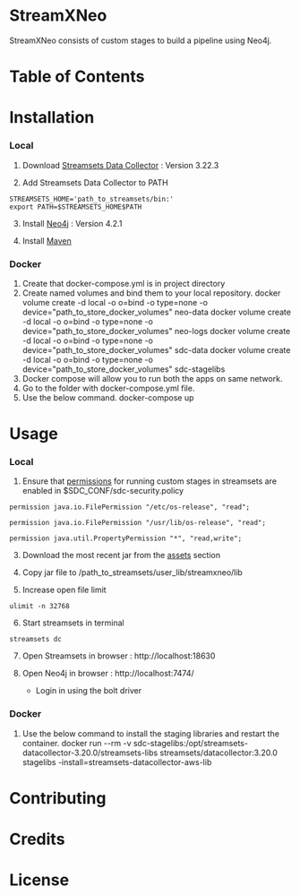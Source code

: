 # StreamXNeo
StreamXNeo consists of custom stages to build a pipeline using Neo4j.

# Table of Contents

# Installation

### Local
1. Download [Streamsets Data Collector](https://streamsets.com/getting-started/download-install-data-collector/) : Version 3.22.3

2. Add Streamsets Data Collector to PATH
```
STREAMSETS_HOME='path_to_streamsets/bin:'
export PATH=$STREAMSETS_HOME$PATH
```

3. Install [Neo4j](https://neo4j.com/download/) : Version 4.2.1 
   
4. Install [Maven](https://maven.apache.org/guides/getting-started/maven-in-five-minutes.html)


### Docker
1. Create that docker-compose.yml is in project directory
2. Create named volumes and bind them to your local repository.
	docker volume create -d local -o o=bind -o type=none -o device="path_to_store_docker_volumes" neo-data
	docker volume create -d local -o o=bind -o type=none -o device="path_to_store_docker_volumes" neo-logs
	docker volume create -d local -o o=bind -o type=none -o device="path_to_store_docker_volumes" sdc-data
	docker volume create -d local -o o=bind -o type=none -o device="path_to_store_docker_volumes" sdc-stagelibs 
3. Docker compose will allow you to run both the apps on same network.
4. Go to the folder with docker-compose.yml file.
5. Use the below command.
	docker-compose up
    
# Usage 
### Local 

1. Ensure that [permissions](https://docs.streamsets.com/portal/#datacollector/latest/help/datacollector/UserGuide/Configuration/CustomStageLibraries.html) for running custom stages in streamsets  are enabled in $SDC_CONF/sdc-security.policy
```
permission java.io.FilePermission "/etc/os-release", "read";

permission java.io.FilePermission "/usr/lib/os-release", "read";

permission java.util.PropertyPermission "*", "read,write";

```

3. Download the most recent jar from the [assets](https://github.com/itsbigspark/streamXneo/packages/887595) section

4. Copy jar file to /path_to_streamsets/user_lib/streamxneo/lib

5. Increase open file limit 
```
ulimit -n 32768
```

6. Start streamsets in terminal
```
streamsets dc

```

7. Open Streamsets in browser :  http://localhost:18630 

8. Open Neo4j in browser : http://localhost:7474/ 
   - Login in using the bolt driver   

### Docker 
1. Use the below command to install the staging libraries and restart the container.
	docker run --rm -v sdc-stagelibs:/opt/streamsets-datacollector-3.20.0/streamsets-libs streamsets/datacollector:3.20.0 stagelibs -install=streamsets-datacollector-aws-lib

# Contributing

# Credits

# License
